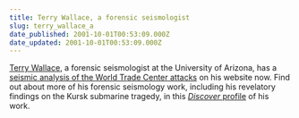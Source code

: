 ```yaml
---
title: Terry Wallace, a forensic seismologist
slug: terry_wallace_a
date_published: 2001-10-01T00:53:09.000Z
date_updated: 2001-10-01T00:53:09.000Z
---
```


[Terry Wallace](http://www.geo.arizona.edu/geophysics/faculty/wallace/Wallace.html), a forensic seismologist at the University of Arizona, has a [seismic analysis of the World Trade Center attacks](http://www.geo.arizona.edu/geophysics/faculty/wallace/WTC/index.html) on his website now. Find out about more of his forensic seismology work, including his revelatory findings on the Kursk submarine tragedy, in this [*Discover* profile](http://www.discover.com/sept_01/featshift.html) of his work.
